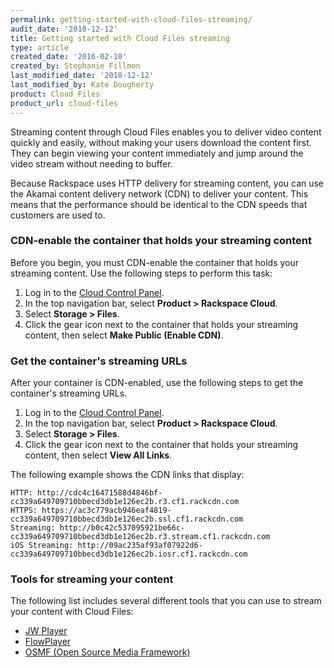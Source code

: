 ```yaml
---
permalink: getting-started-with-cloud-files-streaming/
audit_date: '2018-12-12'
title: Getting started with Cloud Files streaming
type: article
created_date: '2016-02-10'
created_by: Stephanie Fillmon
last_modified_date: '2018-12-12'
last_modified_by: Kate Dougherty
product: Cloud Files
product_url: cloud-files
---
```


Streaming content through Cloud Files enables you to deliver video content
quickly and easily, without making your users download the content
first. They can begin viewing your content immediately and jump
around the video stream without needing to buffer.

Because Rackspace uses HTTP delivery for streaming content, you can use
the Akamai content delivery network (CDN) to deliver your content. This means
that the performance should be identical to the CDN speeds that customers are
used to.

### CDN-enable the container that holds your streaming content

Before you begin, you must CDN-enable the container that holds your
streaming content. Use the following steps to perform this task:

1. Log in to the [Cloud Control Panel](https://login.rackspace.com/).
2. In the top navigation bar, select **Product > Rackspace Cloud**.
3. Select **Storage > Files**.
4. Click the gear icon next to the container that holds your streaming
   content, then select **Make Public (Enable CDN)**.

### Get the container's streaming URLs

After your container is CDN-enabled, use the following steps to get the container's streaming URLs.

1. Log in to the [Cloud Control Panel](https://login.rackspace.com/).
2. In the top navigation bar, select **Product > Rackspace Cloud**.
3. Select **Storage > Files**.
4. Click the gear icon next to the container that holds your streaming
   content, then select **View All Links**.

The following example shows the CDN links that display:

    HTTP: http://cdc4c16471588d4846bf-cc339a649709710bbecd3db1e126ec2b.r3.cf1.rackcdn.com
    HTTPS: https://ac3c779acb946eaf4819-cc339a649709710bbecd3db1e126ec2b.ssl.cf1.rackcdn.com
    Streaming: http://b0c42c537095921be66c-cc339a649709710bbecd3db1e126ec2b.r3.stream.cf1.rackcdn.com
    iOS Streaming: http://09ac235af93af07922d6-cc339a649709710bbecd3db1e126ec2b.iosr.cf1.rackcdn.com

### Tools for streaming your content

The following list includes several different tools that you can use to stream
your content with Cloud Files:

-   [JW Player](/how-to/streaming-cloud-files-with-jw-player)
-   [FlowPlayer](/how-to/cloud-files-streaming-with-flowplayer-plugins)
-   [OSMF (Open Source Media
    Framework)](/how-to/cloud-files-streaming-with-osmf-plugins)
